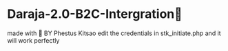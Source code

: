 # Daraja-2.0-B2C-Intergration👨‍
made with 💖 BY Phestus Kitsao
edit the credentials in stk_initiate.php and it will work perfectly

